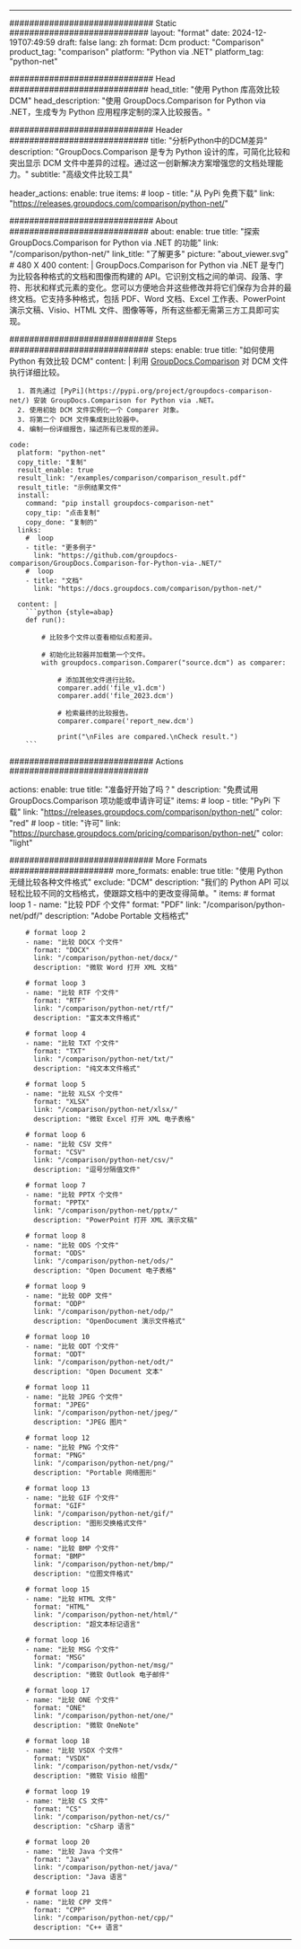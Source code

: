 
---
############################# Static ############################
layout: "format"
date:  2024-12-19T07:49:59
draft: false
lang: zh
format: Dcm
product: "Comparison"
product_tag: "comparison"
platform: "Python via .NET"
platform_tag: "python-net"

############################# Head ############################
head_title: "使用 Python 库高效比较 DCM"
head_description: "使用 GroupDocs.Comparison for Python via .NET，生成专为 Python 应用程序定制的深入比较报告。"

############################# Header ############################
title: "分析Python中的DCM差异" 
description: "GroupDocs.Comparison 是专为 Python 设计的库，可简化比较和突出显示 DCM 文件中差异的过程。通过这一创新解决方案增强您的文档处理能力。"
subtitle: "高级文件比较工具" 

header_actions:
  enable: true
  items:
    #  loop
    - title: "从 PyPi 免费下载"
      link: "https://releases.groupdocs.com/comparison/python-net/"
      
############################# About ############################
about:
    enable: true
    title: "探索 GroupDocs.Comparison for Python via .NET 的功能"
    link: "/comparison/python-net/"
    link_title: "了解更多"
    picture: "about_viewer.svg" # 480 X 400
    content: |
       GroupDocs.Comparison for Python via .NET 是专门为比较各种格式的文档和图像而构建的 API。它识别文档之间的单词、段落、字符、形状和样式元素的变化。您可以方便地合并这些修改并将它们保存为合并的最终文档。它支持多种格式，包括 PDF、Word 文档、Excel 工作表、PowerPoint 演示文稿、Visio、HTML 文件、图像等等，所有这些都无需第三方工具即可实现。

############################# Steps ############################
steps:
    enable: true
    title: "如何使用 Python 有效比较 DCM"
    content: |
      利用 [GroupDocs.Comparison](https://products.groupdocs.com/comparison/python-net/) 对 DCM 文件执行详细比较。
      
      1. 首先通过 [PyPi](https://pypi.org/project/groupdocs-comparison-net/) 安装 GroupDocs.Comparison for Python via .NET。
      2. 使用初始 DCM 文件实例化一个 Comparer 对象。
      3. 将第二个 DCM 文件集成到比较器中。
      4. 编制一份详细报告，描述所有已发现的差异。
   
    code:
      platform: "python-net"
      copy_title: "复制"
      result_enable: true
      result_link: "/examples/comparison/comparison_result.pdf"
      result_title: "示例结果文件"
      install:
        command: "pip install groupdocs-comparison-net"
        copy_tip: "点击复制"
        copy_done: "复制的"
      links:
        #  loop
        - title: "更多例子"
          link: "https://github.com/groupdocs-comparison/GroupDocs.Comparison-for-Python-via-.NET/"
        #  loop
        - title: "文档"
          link: "https://docs.groupdocs.com/comparison/python-net/"
          
      content: |
        ```python {style=abap}
        def run():

            # 比较多个文件以查看相似点和差异。

            # 初始化比较器并加载第一个文件。
            with groupdocs.comparison.Comparer("source.dcm") as comparer:

                # 添加其他文件进行比较。
                comparer.add('file_v1.dcm')
                comparer.add('file_2023.dcm')

                # 检索最终的比较报告。
                comparer.compare('report_new.dcm')

                print("\nFiles are compared.\nCheck result.")
        ```            

############################# Actions ############################

actions:
  enable: true
  title: "准备好开始了吗？"
  description: "免费试用 GroupDocs.Comparison 项功能或申请许可证"
  items:
    #  loop
    - title: "PyPi 下载"
      link: "https://releases.groupdocs.com/comparison/python-net/"
      color: "red"
        #  loop
    - title: "许可"
      link: "https://purchase.groupdocs.com/pricing/comparison/python-net/"
      color: "light"


############################# More Formats #####################
more_formats:
    enable: true
    title: "使用 Python 无缝比较各种文件格式"
    exclude: "DCM"
    description: "我们的 Python API 可以轻松比较不同的文档格式，使跟踪文档中的更改变得简单。"
    items: 
        # format loop 1
        - name: "比较 PDF 个文件"
          format: "PDF"
          link: "/comparison/python-net/pdf/"
          description: "Adobe Portable 文档格式"

        # format loop 2
        - name: "比较 DOCX 个文件"
          format: "DOCX"
          link: "/comparison/python-net/docx/"
          description: "微软 Word 打开 XML 文档"

        # format loop 3
        - name: "比较 RTF 个文件"
          format: "RTF"
          link: "/comparison/python-net/rtf/"
          description: "富文本文件格式"

        # format loop 4
        - name: "比较 TXT 个文件"
          format: "TXT"
          link: "/comparison/python-net/txt/"
          description: "纯文本文件格式"

        # format loop 5
        - name: "比较 XLSX 个文件"
          format: "XLSX"
          link: "/comparison/python-net/xlsx/"
          description: "微软 Excel 打开 XML 电子表格"

        # format loop 6
        - name: "比较 CSV 文件"
          format: "CSV"
          link: "/comparison/python-net/csv/"
          description: "逗号分隔值文件"

        # format loop 7
        - name: "比较 PPTX 个文件"
          format: "PPTX"
          link: "/comparison/python-net/pptx/"
          description: "PowerPoint 打开 XML 演示文稿"

        # format loop 8
        - name: "比较 ODS 个文件"
          format: "ODS"
          link: "/comparison/python-net/ods/"
          description: "Open Document 电子表格"

        # format loop 9
        - name: "比较 ODP 文件"
          format: "ODP"
          link: "/comparison/python-net/odp/"
          description: "OpenDocument 演示文件格式"

        # format loop 10
        - name: "比较 ODT 个文件"
          format: "ODT"
          link: "/comparison/python-net/odt/"
          description: "Open Document 文本"

        # format loop 11
        - name: "比较 JPEG 个文件"
          format: "JPEG"
          link: "/comparison/python-net/jpeg/"
          description: "JPEG 图片"

        # format loop 12
        - name: "比较 PNG 个文件"
          format: "PNG"
          link: "/comparison/python-net/png/"
          description: "Portable 网络图形"

        # format loop 13
        - name: "比较 GIF 个文件"
          format: "GIF"
          link: "/comparison/python-net/gif/"
          description: "图形交换格式文件"

        # format loop 14
        - name: "比较 BMP 个文件"
          format: "BMP"
          link: "/comparison/python-net/bmp/"
          description: "位图文件格式"

        # format loop 15
        - name: "比较 HTML 文件"
          format: "HTML"
          link: "/comparison/python-net/html/"
          description: "超文本标记语言"

        # format loop 16
        - name: "比较 MSG 个文件"
          format: "MSG"
          link: "/comparison/python-net/msg/"
          description: "微软 Outlook 电子邮件"

        # format loop 17
        - name: "比较 ONE 个文件"
          format: "ONE"
          link: "/comparison/python-net/one/"
          description: "微软 OneNote"

        # format loop 18
        - name: "比较 VSDX 个文件"
          format: "VSDX"
          link: "/comparison/python-net/vsdx/"
          description: "微软 Visio 绘图"

        # format loop 19
        - name: "比较 CS 文件"
          format: "CS"
          link: "/comparison/python-net/cs/"
          description: "cSharp 语言"

        # format loop 20
        - name: "比较 Java 个文件"
          format: "Java"
          link: "/comparison/python-net/java/"
          description: "Java 语言"
          
        # format loop 21
        - name: "比较 CPP 文件"
          format: "CPP"
          link: "/comparison/python-net/cpp/"
          description: "C++ 语言"
---